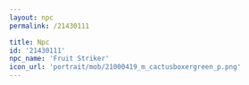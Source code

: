 ```yaml
---
layout: npc
permalink: /21430111

title: Npc
id: '21430111'
npc_name: 'Fruit Striker'
icon_url: 'portrait/mob/21000419_m_cactusboxergreen_p.png'
---
```

